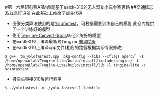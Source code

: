 #第十六届研电赛ARM命题基于eaidk-310的无人驾驶小车参赛思路
##交通标志及红绿灯识别
 [在此](https://github.com/OAID/Tengine/blob/tengine-lite/examples/tm_yolofastest.cpp)基础上修改了部分代码
- 图像分类算法使用的是[Yolofastest](https://github.com/dog-qiuqiu/Yolo-Fastest)，可根据需要训练自己的模型,此仓库提供了一个训练好的模型
- 使用[Tengine-Convert-Tools](https://github.com/OAID/Tengine-Convert-Tools)转化训练好的模型
- 在eaidk-310上编译最新的Tengine [编译过程](https://github.com/OAID/Tengine/blob/tengine-lite/doc/compile.md)
- 在eaidk-310上编译cpp文件(相应的路径根据实际情况修改)
```shell
$ g++  tm_yolofastest.cpp `pkg-config --libs --cflags opencv` -I /home/openailab/Tengine-Lite/build/install/include/tengine/ -L /home/openailab/Tengine-Lite/build/install/lib -l tengine-lite -o yolofastest
```
- 摄像头链接310后运行程序
```shell
$ ./yolofastest -m ./yolo-fastest-1.1.tmfile 
```

